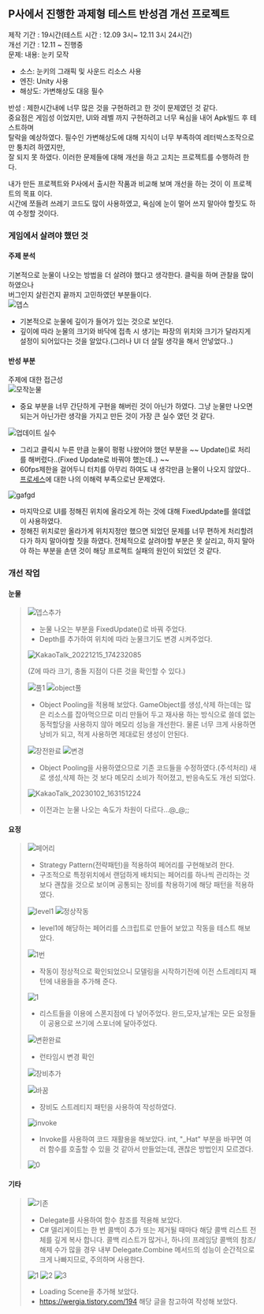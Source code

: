 ## P사에서 진행한 과제형 테스트 반성겸 개선 프로젝트
제작 기간 : 19시간(테스트 시간 : 12.09 3시~ 12.11 3시 24시간)\
개선 기간 : 12.11 ~ 진행중\
문제: 내용: 눈키 모작
  - 소스: 눈키의 그래픽 및 사운드 리소스 사용
  - 엔진: Unity 사용
  - 해상도: 가변해상도 대응 필수
 
 반성 : 제한시간내에 너무 많은 것을 구현하려고 한 것이 문제였던 것 같다.\
 중요점은 게임성 이었지만, UI와 레벨 까지 구현하려고 너무 욕심을 내어 Apk빌드 후 테스트하며\
 탈락을 예상하였다. 필수인 가변해상도에 대해 지식이 너무 부족하여 레터박스조작으로만 퉁치려 하였지만,\
 잘 되지 못 하였다. 이러한 문제들에 대해 개선을 하고 고치는 프로젝트를 수행하려 한다.
 
 내가 만든 프로젝트와 P사에서 출시한 작품과 비교해 보며 개선을 하는 것이 이 프로젝트의 목표 이다.\
 시간에 쪼들려 쓰레기 코드도 많이 사용하였고, 욕심에 눈이 멀어 쓰지 말아야 할짓도 하여 수정할 것이다.

### 게임에서 살려야 했던 것
#### 주제 분석
기본적으로 눈물이 나오는 방법을 더 살려야 했다고 생각한다. 클릭을 하며 관찰을 많이 하였으나\
버그인지 살린건지 끝까지 고민하였던 부분들이다.\
![뎁스](https://user-images.githubusercontent.com/93506849/207499642-12471466-6e1c-49b2-a633-2bf529f90798.JPG)
- 기본적으로 눈물에 깊이가 들어가 있는 것으로 보인다.
- 깊이에 따라 눈물의 크기와 바닥에 접촉 시 생기는 파장의 위치와 크기가 달라지게 설정이 되어있다는 것을 알았다.(그러나 UI 더 살릴 생각을 해서 안넣었다..)

#### 반성 부분
주제에 대한 접근성\
![모작눈물](https://user-images.githubusercontent.com/93506849/207500089-90cecb4f-d132-4572-8ed8-e8dda870c5f3.JPG)
- 중요 부분을 너무 간단하게 구현을 해버린 것이 아닌가 하였다. 그냥 눈물만 나오면 되는거 아닌가란 생각을 가지고 만든 것이 가장 큰 실수 였던 것 같다.

![업데이트 실수](https://user-images.githubusercontent.com/93506849/207500303-750d8a72-89ff-436c-89e7-7dd4e5aaeead.JPG)

- 그리고 클릭시 누른 만큼 눈물이 펑펑 나왔어야 했던 부분을 ~~ Update()로 처리를 해버렸다..(Fixed Update로 바꿔야 했는데..) ~~
- 60fps제한을 걸어두니 터치를 아무리 하여도 내 생각만큼 눈물이 나오지 않았다..[프로세스](https://github.com/rokMkiaz/GunBooster_TeamRocket_iwnam_summary/blob/main/Process.md)에 대한 나의 이해력 부족으로난 문제였다.

 ![gafgd](https://user-images.githubusercontent.com/93506849/207501237-771abf1a-b198-4ad9-9b79-843c2c0560be.JPG)
 
- 마지막으로 UI를 정해진 위치에 올라오게 하는 것에 대해 FixedUpdate를 쓸데없이 사용하였다.
- 정해진 위치로만 올라가게 위치지정만 했으면 되었던 문제를 너무 편하게 처리할려다가 하지 말아야할 짓을 하였다.
전체적으로 살려야할 부분은 못 살리고, 하지 말아야 하는 부분을 손댄 것이 해당 프로젝트 실패의 원인이 되었던 것 같다.

### 개선 작업
#### 눈물
> ![뎁스추가](https://user-images.githubusercontent.com/93506849/207812270-2cbb40a6-e4a8-4b12-9435-076014e55ad9.JPG)
> - 눈물 나오는 부분을 FixedUpdate()로 바꿔 주었다.
> - Depth를 추가하여 위치에 따라 눈물크기도 변경 시켜주었다.
> 
> ![KakaoTalk_20221215_174232085](https://user-images.githubusercontent.com/93506849/207813156-ef48dd14-0508-4691-8de8-601eba7a967e.gif)
> 
> (Z에 따라 크기, 충돌 지점이 다른 것을 확인할 수 있다.)
> 
>![풀1](https://user-images.githubusercontent.com/93506849/210203290-b9b0514a-ec54-4c83-946e-7ff8d36e4d52.JPG)
>![object풀](https://user-images.githubusercontent.com/93506849/210203300-87efd2b5-e607-4416-8262-bb886371aeeb.JPG)
> - Object Pooling을 적용해 보았다. GameObject를 생성,삭제 하는데는 많은 리소스를 잡아먹으므로 미리 만들어 두고 재사용 하는 방식으로 쓸데 없는 동적할당을 사용하지 않아 메모리 성능을 개선한다. 물론 너무 크게 사용하면 낭비가 되고, 적게 사용하면 제대로된 생성이 안된다.
>
>![장전완료](https://user-images.githubusercontent.com/93506849/210203739-b1c9160f-90c0-4ffb-be15-c3c359a9dfaf.JPG)
>![변경](https://user-images.githubusercontent.com/93506849/210203751-f50585a9-0385-4871-a3dd-11470e662739.JPG)
> - Object Pooling을 사용하였으므로 기존 코드들을 수정하였다.(주석처리) 새로 생성,삭제 하는 것 보다 메모리 소비가 적어졌고, 반응속도도 개선 되었다.
> 
>![KakaoTalk_20230102_163151224](https://user-images.githubusercontent.com/93506849/210204203-c9956331-f119-4871-b5f5-80fda4dd6624.gif)
> - 이전과는 눈물 나오는 속도가 차원이 다르다...@_@;;
>
#### 요정
> ![페어리](https://user-images.githubusercontent.com/93506849/208022339-87aeac73-c4bc-41d9-beb3-2d068d477432.JPG)
> - Strategy Pattern(전략패턴)을 적용하여 페어리를 구현해보려 한다.
> - 구조적으로 특정위치에서 랜덤하게 배치되는 페어리를 하나씩 관리하는 것 보다 괜찮을 것으로 보이며 공통되는 장비를 착용하기에 해당 패턴을 적용하였다.
> 
> ![level1](https://user-images.githubusercontent.com/93506849/208022467-33b5e746-dc73-4bde-bc99-dcaff629e6cd.JPG)
> ![정상작동](https://user-images.githubusercontent.com/93506849/208023776-9bba09f8-0e76-4be5-8dec-f0ac3152d910.JPG)
> - level1에 해당하는 페어리를 스크립트로 만들어 보았고 작동을 테스트 해보았다.
>
>![1번](https://user-images.githubusercontent.com/93506849/208283936-0b8d8eda-e961-47c4-8106-a478662a5621.JPG)
> - 작동이 정상적으로 확인되었으니 모델링을 시작하기전에 이전 스트레티지 패턴에 내용들을 추가해 준다.
>
> ![1](https://user-images.githubusercontent.com/93506849/208283968-3daa4cd3-6b21-4e6d-89d2-f63bb49ebfa8.JPG)
> - 리스트들을 이용에 스폰지점에 다 넣어주었다. 완드,모자,날개는 모든 요정들이 공용으로 쓰기에 스포너에 달아주었다.
>
> ![변환완료](https://user-images.githubusercontent.com/93506849/208283989-f0ae41ab-3d80-47e2-aebf-3b174d5cc3b2.JPG)
> - 런타임시 변경 확인
> 
> ![장비추가](https://user-images.githubusercontent.com/93506849/209457208-524138fe-e47d-4aa6-b215-35bdb5c746b3.JPG)
> 
> ![바꿈](https://user-images.githubusercontent.com/93506849/209457218-c9f7504c-5058-42e4-8ffd-4fcbfa6c8a3d.JPG)
> - 장비도 스트레티지 패턴을 사용하여 작성하였다.
>
>![invoke](https://user-images.githubusercontent.com/93506849/209608575-093c836a-0605-45d9-8736-617307a6dfb9.JPG)
> - Invoke를 사용하여 코드 재활용을 해보았다. int, "_Hat" 부분을 바꾸면 여러 함수를 호출할 수 있을 것 같아서 만들었는데, 괜찮은 방법인지 모르겠다.
>
>![0](https://user-images.githubusercontent.com/93506849/209608673-e23a4f18-2288-4cad-9ece-7832efef41a3.JPG)
>
#### 기타
> ![기존](https://user-images.githubusercontent.com/93506849/209037132-fe1e9249-a959-4875-a6f6-bddb2004c444.jpg)
> - Delegate를 사용하여 함수 참조를 적용해 보았다.
> - C# 델리게이트는 한 번 콜백이 추가 또는 제거될 때마다 해당 콜백 리스트 전체를 깊게 복사 합니다. 콜백 리스트가 많거나, 하나의 프레임당 콜백의 참조/해제 수가 많을 경우 내부 Delegate.Combine 메서드의 성능이 순간적으로 크게 나빠지므로, 주의하며 사용한다.
>
>![1](https://user-images.githubusercontent.com/93506849/210197290-174674a2-b3fd-41ba-accc-f7350fcd9c16.JPG)
>![2](https://user-images.githubusercontent.com/93506849/210197296-28da5a99-1cb3-4e4a-b395-dc1f9ecabf56.JPG)
>![3](https://user-images.githubusercontent.com/93506849/210197301-19f43601-9404-433c-ab24-d52d9ded45a2.JPG)
> - Loading Scene을 추가해 보았다. 
> - https://wergia.tistory.com/194 해당 글을 참고하여 작성해 보았다.



